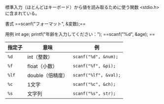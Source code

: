 標準入力（ほとんどはキーボード）から値を読み取るために使う関数 <stdio.h> に含まれている。

書式
==scanf("フォーマット", &変数);==

用例
int age;
printf("年齢を入力してください：");
==scanf("%d", &age); ==


| 指定子   | 意味          | 例                     |
| ----- | ----------- | --------------------- |
| `%d`  | int（整数）     | `scanf("%d", &num);`  |
| `%f`  | float（小数）   | `scanf("%f", &pi);`   |
| `%lf` | double（倍精度） | `scanf("%lf", &val);` |
| `%c`  | 1文字         | `scanf("%c", &ch);`   |
| `%s`  | 文字列         | `scanf("%s", str);`   |
